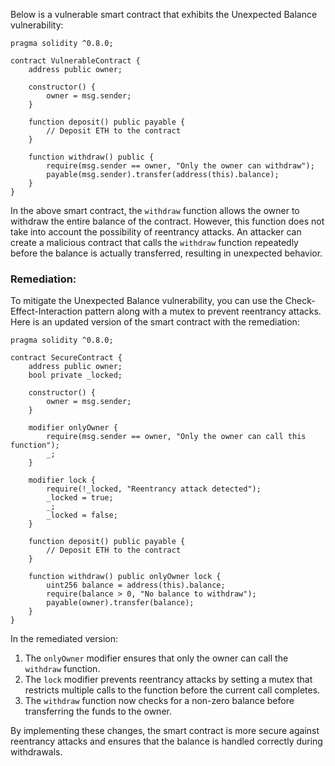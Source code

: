 Below is a vulnerable smart contract that exhibits the Unexpected Balance vulnerability:

```solidity
pragma solidity ^0.8.0;

contract VulnerableContract {
    address public owner;
    
    constructor() {
        owner = msg.sender;
    }
    
    function deposit() public payable {
        // Deposit ETH to the contract
    }
    
    function withdraw() public {
        require(msg.sender == owner, "Only the owner can withdraw");
        payable(msg.sender).transfer(address(this).balance);
    }
}
```

In the above smart contract, the `withdraw` function allows the owner to withdraw the entire balance of the contract. However, this function does not take into account the possibility of reentrancy attacks. An attacker can create a malicious contract that calls the `withdraw` function repeatedly before the balance is actually transferred, resulting in unexpected behavior.

### Remediation:

To mitigate the Unexpected Balance vulnerability, you can use the Check-Effect-Interaction pattern along with a mutex to prevent reentrancy attacks. Here is an updated version of the smart contract with the remediation:

```solidity
pragma solidity ^0.8.0;

contract SecureContract {
    address public owner;
    bool private _locked;
    
    constructor() {
        owner = msg.sender;
    }
    
    modifier onlyOwner {
        require(msg.sender == owner, "Only the owner can call this function");
        _;
    }
    
    modifier lock {
        require(!_locked, "Reentrancy attack detected");
        _locked = true;
        _;
        _locked = false;
    }
    
    function deposit() public payable {
        // Deposit ETH to the contract
    }
    
    function withdraw() public onlyOwner lock {
        uint256 balance = address(this).balance;
        require(balance > 0, "No balance to withdraw");
        payable(owner).transfer(balance);
    }
}
```

In the remediated version:
1. The `onlyOwner` modifier ensures that only the owner can call the `withdraw` function.
2. The `lock` modifier prevents reentrancy attacks by setting a mutex that restricts multiple calls to the function before the current call completes.
3. The `withdraw` function now checks for a non-zero balance before transferring the funds to the owner.

By implementing these changes, the smart contract is more secure against reentrancy attacks and ensures that the balance is handled correctly during withdrawals.